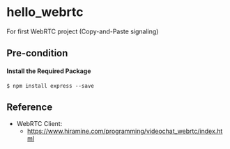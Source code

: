 # hello_webrtc
For first WebRTC project
(Copy-and-Paste signaling)

## Pre-condition
#### Install the Required Package
``` 
$ npm install express --save
```

## Reference
- WebRTC Client:
    - https://www.hiramine.com/programming/videochat_webrtc/index.html